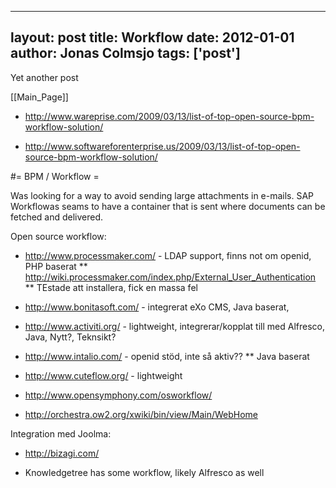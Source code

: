 
---
layout: post
title: Workflow
date: 2012-01-01
author: Jonas Colmsjo
tags: ['post']
---

Yet another post





[[Main_Page]]


* http://www.wareprise.com/2009/03/13/list-of-top-open-source-bpm-workflow-solution/

* http://www.softwareforenterprise.us/2009/03/13/list-of-top-open-source-bpm-workflow-solution/


#= BPM / Workflow =

Was looking for a way to avoid sending large attachments in e-mails. SAP Workflowas seams to have a container that is sent where documents can be fetched and delivered.


Open source workflow:
* http://www.processmaker.com/ - LDAP support, finns not om openid, PHP baserat
** http://wiki.processmaker.com/index.php/External_User_Authentication
** TEstade att installera, fick en massa fel
* http://www.bonitasoft.com/ - integrerat eXo CMS, Java baserat,
* http://www.activiti.org/ - lightweight, integrerar/kopplat till med Alfresco, Java, Nytt?, Teknsikt?
* http://www.intalio.com/ - openid stöd, inte så aktiv??
** Java baserat
* http://www.cuteflow.org/ - lightweight


* http://www.opensymphony.com/osworkflow/
* http://orchestra.ow2.org/xwiki/bin/view/Main/WebHome


Integration med Joolma:
* http://bizagi.com/



* Knowledgetree has some workflow, likely Alfresco as well
